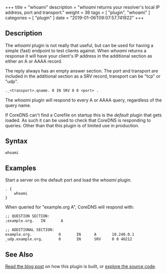 +++
title = "whoami"
description = "*whoami* returns your resolver's local IP address, port and transport."
weight = 36
tags = [ "plugin", "whoami" ]
categories = [ "plugin" ]
date = "2019-01-06T09:07:57.741922"
+++

## Description

The *whoami* plugin is not really that useful, but can be used for having a simple (fast) endpoint
to test clients against. When *whoami* returns a response it will have your client's IP address in
the additional section as either an A or AAAA record.

The reply always has an empty answer section. The port and transport are included in the additional
section as a SRV record, transport can be "tcp" or "udp".

~~~ txt
._<transport>.qname. 0 IN SRV 0 0 <port> .
~~~

The *whoami* plugin will respond to every A or AAAA query, regardless of the query name.

If CoreDNS can't find a Corefile on startup this is the _default_ plugin that gets loaded. As such
it can be used to check that CoreDNS is responding to queries. Other than that this plugin is of
limited use in production.

## Syntax

~~~ txt
whoami
~~~

## Examples

Start a server on the default port and load the *whoami* plugin.

~~~ corefile
. {
    whoami
}
~~~

When queried for "example.org A", CoreDNS will respond with:

~~~ txt
;; QUESTION SECTION:
;example.org.   IN       A

;; ADDITIONAL SECTION:
example.org.            0       IN      A       10.240.0.1
_udp.example.org.       0       IN      SRV     0 0 40212
~~~

## See Also

[Read the blog post][blog] on how this plugin is built, or [explore the source code][code].

[blog]: https://coredns.io/2017/03/01/how-to-add-plugins-to-coredns/
[code]: https://github.com/coredns/coredns/blob/master/plugin/whoami/
